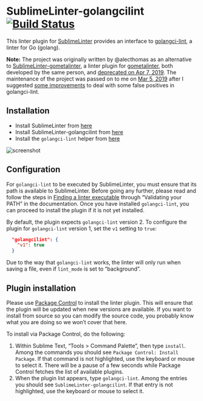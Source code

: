 # SublimeLinter-golangcilint [![Build Status](https://travis-ci.org/SublimeLinter/SublimeLinter-golangcilint.png?branch=master)](https://travis-ci.org/SublimeLinter/SublimeLinter-golangcilint)

This linter plugin for [SublimeLinter](https://github.com/SublimeLinter) provides an interface to [golangci-lint](https://github.com/golangci/golangci-lint), a linter for Go (golang).

**Note:** The project was originally written by @alecthomas as an alternative to [SublimeLinter-gometalinter](https://github.com/alecthomas/SublimeLinter-contrib-gometalinter), a linter plugin for [gometalinter](https://github.com/alecthomas/gometalinter), both developed by the same person, and [deprecated on Apr 7, 2019](https://github.com/alecthomas/gometalinter/issues/590). The maintenance of the project was passed on to me on [Mar 5, 2019](https://github.com/SublimeLinter/package_control_channel/pull/83#issuecomment-469871377) after I suggested [some improvements](https://github.com/alecthomas/SublimeLinter-contrib-golang-cilint/pull/4) to deal with some false positives in golangci-lint.

## Installation

- Install SublimeLinter from [here](https://packagecontrol.io/packages/SublimeLinter)
- Install SublimeLinter-golangcilint from [here](https://packagecontrol.io/packages/SublimeLinter-golangcilint)
- Install the `golangci-lint` helper from [here](https://golangci-lint.run/welcome/install/#local-installation)

![screenshot](screenshot.png)

## Configuration

For `golangci-lint` to be executed by SublimeLinter, you must ensure that its path is available to SublimeLinter. Before going any further, please read and follow the steps in [Finding a linter executable](https://sublimelinter.readthedocs.io/en/stable/troubleshooting.html#finding-a-linter-executable) through “Validating your PATH” in the documentation. Once you have installed `golangci-lint`, you can proceed to install the plugin if it is not yet installed.

By default, the plugin expects `golangci-lint` version 2. To configure the plugin for `golangci-lint` version 1, set
the `v1` setting to `true`:

```json
  "golangcilint": {
    "v1": true
  }
```

Due to the way that `golangci-lint` works, the linter will only run when saving a file, even if `lint_mode` is set to “background”.

## Plugin installation

Please use [Package Control](https://packagecontrol.io/) to install the linter plugin. This will ensure that the plugin will be updated when new versions are available. If you want to install from source so you can modify the source code, you probably know what you are doing so we won’t cover that here.

To install via Package Control, do the following:

1. Within Sublime Text, “Tools > Command Palette”, then type `install`. Among the commands you should see `Package Control: Install Package`. If that command is not highlighted, use the keyboard or mouse to select it. There will be a pause of a few seconds while Package Control fetches the list of available plugins.
1. When the plugin list appears, type `golangci-lint`. Among the entries you should see `SublimeLinter-golangcilint`. If that entry is not highlighted, use the keyboard or mouse to select it.
